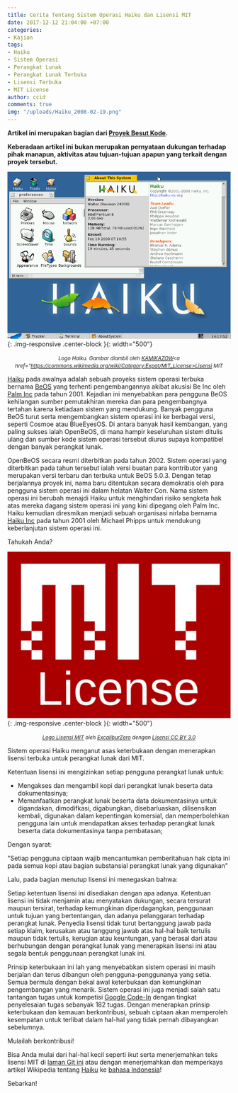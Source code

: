 ```yaml
---
title: Cerita Tentang Sistem Operasi Haiku dan Lisensi MIT
date: 2017-12-12 21:04:00 +07:00
categories:
- Kajian
tags:
- Haiku
- Sistem Operasi
- Perangkat Lunak
- Perangkat Lunak Terbuka
- Lisensi Terbuka
- MIT License
author: ccid
comments: true
img: "/uploads/Haiku_2008-02-19.png"
---
```


**Artikel ini merupakan bagian dari [Proyek Besut Kode](http://besutkode.org/).**

**Keberadaan artikel ini bukan merupakan pernyataan dukungan terhadap pihak manapun, aktivitas  atau tujuan-tujuan apapun yang terkait dengan proyek tersebut.**

![Haiku_2008-02-19.png](/uploads/Haiku_2008-02-19.png){: .img-responsive .center-block }{: width="500"}<center><small><i>Logo Haiku. Gambar diambil oleh <a href="https://commons.wikimedia.org/wiki/User:KAMiKAZOW">KAMiKAZOW</a><a href="https://commons.wikimedia.org/wiki/Category:Expat/MIT_License>Lisensi MIT</a></i></small></center>

[Haiku](https://id.wikipedia.org/wiki/Haiku_(sistem_operasi)) pada awalnya adalah sebuah proyeks sistem operasi terbuka bernama [BeOS](https://en.wikipedia.org/wiki/BeOS) yang terhenti pengembangannya akibat akusisi Be Inc oleh [Palm Inc](https://en.wikipedia.org/wiki/Palm,_Inc.) pada tahun 2001. Kejadian ini menyebabkan para pengguna BeOS kehilangan sumber pemutakhiran mereka dan para pengembangnya tertahan karena ketiadaan sistem yang mendukung. Banyak pengguna BeOS turut serta mengembangkan sistem operasi ini ke berbagai versi, seperti Cosmoe atau BlueEyesOS. Di antara banyak hasil kembangan, yang paling sukses ialah OpenBeOS, di mana hampir keseluruhan sistem ditulis ulang dan sumber kode sistem operasi tersebut diurus supaya kompatibel dengan banyak perangkat lunak. 

OpenBeOS secara resmi diterbitkan pada tahun 2002. Sistem operasi yang diterbitkan pada tahun tersebut ialah versi buatan para kontributor yang merupakan versi terbaru dan terbuka untuk BeOS 5.0.3. Dengan tetap berjalannya proyek ini, nama baru ditentukan secara demokratis oleh para pengguna sistem operasi ini dalam helatan Walter Con. Nama sistem operasi ini berubah menajdi Haiku untuk menghindari risiko sengketa hak atas mereka dagang sistem operasi ini yang kini dipegang oleh Palm Inc. Haiku kemudian diresmikan menjadi sebuah organisasi nirlaba bernama [Haiku Inc](http://www.haiku-os.org/about/haiku_inc) pada tahun 2001 oleh Michael Phipps untuk mendukung keberlanjutan sistem operasi ini. 

Tahukah Anda?

![mit_license_logo_by_excaliburzero-d9ur2lg.png](/uploads/mit_license_logo_by_excaliburzero-d9ur2lg.png){: .img-responsive .center-block }{: width="500"}<center><small><i><a href="https://excaliburzero.deviantart.com/art/MIT-License-Logo-595847140">Logo Lisensi MIT</a> oleh <a href="https://excaliburzero.deviantart.com/">ExcaliburZero</a> dengan <a href="https://www.deviantart.com/users/outgoing?https://creativecommons.org/licenses/by/3.0/">Lisensi CC BY 3.0</a></i></small></center>

Sistem operasi Haiku menganut asas keterbukaan dengan menerapkan lisensi terbuka untuk perangkat lunak dari MIT.

Ketentuan lisensi ini mengizinkan setiap pengguna perangkat lunak untuk:

- Mengakses dan mengambil kopi dari perangkat lunak beserta data dokumentasinya;
- Memanfaatkan perangkat lunak beserta data dokumentasinya untuk digandakan, dimodifkasi, digabungkan, disebarluaskan, dilisensikan kembali, digunakan dalam kepentingan komersial, dan memperbolehkan pengguna lain untuk mendapatkan akses terhadap perangkat lunak beserta data dokumentasinya tanpa pembatasan;

Dengan syarat:

"Setiap pengguna ciptaan wajib mencantumkan pemberitahuan hak cipta ini pada semua kopi atau bagian substansial perangkat lunak yang digunakan"

Lalu, pada bagian menutup lisensi ini menegaskan bahwa:

Setiap ketentuan lisensi ini disediakan dengan apa adanya. Ketentuan lisensi ini tidak menjamin atau menyatakan dukungan, secara tersurat maupun tersirat, terhadap kemungkinan diperdagangkan, penggunaan untuk tujuan yang bertentangan, dan adanya pelanggaran terhadap perangkat lunak. Penyedia lisensi tidak turut bertanggung jawab pada setiap klaim, kerusakan atau tanggung jawab atas hal-hal baik tertulis maupun tidak tertulis, kerugian atau keuntungan, yang berasal dari atau berhubungan dengan perangkat lunak yang menerapkan lisensi ini atau segala bentuk penggunaan perangkat lunak ini.

Prinsip keterbukaan ini lah yang menyebabkan sistem operasi ini masih berjalan dan terus dibangun oleh pengguna-penggunanya yang setia. Semua bermula dengan bekal awal keterbukaan dan kemungkinan pengembangan yang menarik. Sistem operasi ini juga menjadi salah satu tantangan tugas untuk kompetisi [Google Code-In](https://gci-leaders.netlify.com/) dengan tingkat penyelesaian tugas sebanyak 182 tugas. Dengan menerapkan prinsip keterbukaan dan kemauan berkontribusi, sebuah ciptaan akan memperoleh kesempatan untuk terlibat dalam hal-hal yang tidak pernah dibayangkan sebelumnya.

Mulailah berkontribusi!

Bisa Anda mulai dari hal-hal kecil seperti ikut serta menerjemahkan teks lisensi MIT di [laman Git ini](https://github.com/steptr/MIT-License/edit/master/MIT_License-id.txt) atau dengan menerjemahkan dan memperkaya artikel Wikipedia tentang [Haiku](https://en.wikipedia.org/wiki/History_of_Haiku_(operating_system)) ke [bahasa Indonesia](https://id.wikipedia.org/wiki/Haiku_(sistem_operasi))!

Sebarkan!
